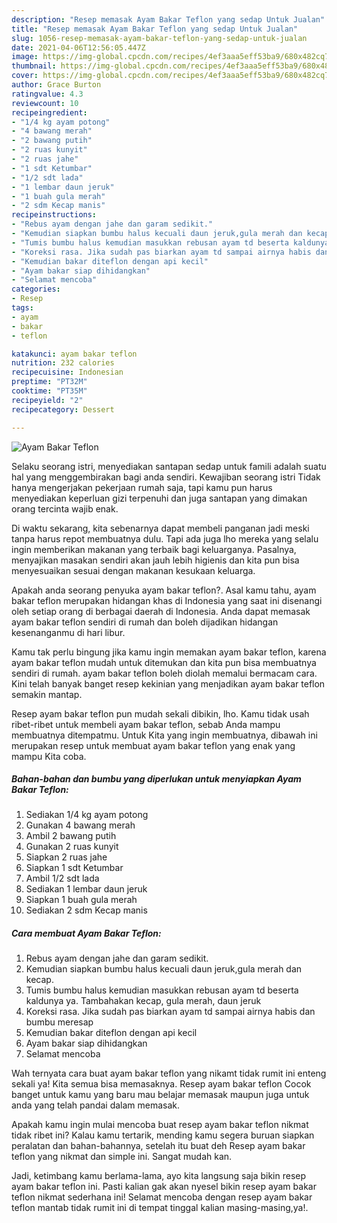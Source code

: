 ```yaml
---
description: "Resep memasak Ayam Bakar Teflon yang sedap Untuk Jualan"
title: "Resep memasak Ayam Bakar Teflon yang sedap Untuk Jualan"
slug: 1056-resep-memasak-ayam-bakar-teflon-yang-sedap-untuk-jualan
date: 2021-04-06T12:56:05.447Z
image: https://img-global.cpcdn.com/recipes/4ef3aaa5eff53ba9/680x482cq70/ayam-bakar-teflon-foto-resep-utama.jpg
thumbnail: https://img-global.cpcdn.com/recipes/4ef3aaa5eff53ba9/680x482cq70/ayam-bakar-teflon-foto-resep-utama.jpg
cover: https://img-global.cpcdn.com/recipes/4ef3aaa5eff53ba9/680x482cq70/ayam-bakar-teflon-foto-resep-utama.jpg
author: Grace Burton
ratingvalue: 4.3
reviewcount: 10
recipeingredient:
- "1/4 kg ayam potong"
- "4 bawang merah"
- "2 bawang putih"
- "2 ruas kunyit"
- "2 ruas jahe"
- "1 sdt Ketumbar"
- "1/2 sdt lada"
- "1 lembar daun jeruk"
- "1 buah gula merah"
- "2 sdm Kecap manis"
recipeinstructions:
- "Rebus ayam dengan jahe dan garam sedikit."
- "Kemudian siapkan bumbu halus kecuali daun jeruk,gula merah dan kecap."
- "Tumis bumbu halus kemudian masukkan rebusan ayam td beserta kaldunya ya. Tambahakan kecap, gula merah, daun jeruk"
- "Koreksi rasa. Jika sudah pas biarkan ayam td sampai airnya habis dan bumbu meresap"
- "Kemudian bakar diteflon dengan api kecil"
- "Ayam bakar siap dihidangkan"
- "Selamat mencoba"
categories:
- Resep
tags:
- ayam
- bakar
- teflon

katakunci: ayam bakar teflon 
nutrition: 232 calories
recipecuisine: Indonesian
preptime: "PT32M"
cooktime: "PT35M"
recipeyield: "2"
recipecategory: Dessert

---
```



![Ayam Bakar Teflon](https://img-global.cpcdn.com/recipes/4ef3aaa5eff53ba9/680x482cq70/ayam-bakar-teflon-foto-resep-utama.jpg)

Selaku seorang istri, menyediakan santapan sedap untuk famili adalah suatu hal yang menggembirakan bagi anda sendiri. Kewajiban seorang istri Tidak hanya mengerjakan pekerjaan rumah saja, tapi kamu pun harus menyediakan keperluan gizi terpenuhi dan juga santapan yang dimakan orang tercinta wajib enak.

Di waktu  sekarang, kita sebenarnya dapat membeli panganan jadi meski tanpa harus repot membuatnya dulu. Tapi ada juga lho mereka yang selalu ingin memberikan makanan yang terbaik bagi keluarganya. Pasalnya, menyajikan masakan sendiri akan jauh lebih higienis dan kita pun bisa menyesuaikan sesuai dengan makanan kesukaan keluarga. 



Apakah anda seorang penyuka ayam bakar teflon?. Asal kamu tahu, ayam bakar teflon merupakan hidangan khas di Indonesia yang saat ini disenangi oleh setiap orang di berbagai daerah di Indonesia. Anda dapat memasak ayam bakar teflon sendiri di rumah dan boleh dijadikan hidangan kesenanganmu di hari libur.

Kamu tak perlu bingung jika kamu ingin memakan ayam bakar teflon, karena ayam bakar teflon mudah untuk ditemukan dan kita pun bisa membuatnya sendiri di rumah. ayam bakar teflon boleh diolah memalui bermacam cara. Kini telah banyak banget resep kekinian yang menjadikan ayam bakar teflon semakin mantap.

Resep ayam bakar teflon pun mudah sekali dibikin, lho. Kamu tidak usah ribet-ribet untuk membeli ayam bakar teflon, sebab Anda mampu membuatnya ditempatmu. Untuk Kita yang ingin membuatnya, dibawah ini merupakan resep untuk membuat ayam bakar teflon yang enak yang mampu Kita coba.

<!--inarticleads1-->

##### Bahan-bahan dan bumbu yang diperlukan untuk menyiapkan Ayam Bakar Teflon:

1. Sediakan 1/4 kg ayam potong
1. Gunakan 4 bawang merah
1. Ambil 2 bawang putih
1. Gunakan 2 ruas kunyit
1. Siapkan 2 ruas jahe
1. Siapkan 1 sdt Ketumbar
1. Ambil 1/2 sdt lada
1. Sediakan 1 lembar daun jeruk
1. Siapkan 1 buah gula merah
1. Sediakan 2 sdm Kecap manis




<!--inarticleads2-->

##### Cara membuat Ayam Bakar Teflon:

1. Rebus ayam dengan jahe dan garam sedikit.
1. Kemudian siapkan bumbu halus kecuali daun jeruk,gula merah dan kecap.
1. Tumis bumbu halus kemudian masukkan rebusan ayam td beserta kaldunya ya. Tambahakan kecap, gula merah, daun jeruk
1. Koreksi rasa. Jika sudah pas biarkan ayam td sampai airnya habis dan bumbu meresap
1. Kemudian bakar diteflon dengan api kecil
1. Ayam bakar siap dihidangkan
1. Selamat mencoba




Wah ternyata cara buat ayam bakar teflon yang nikamt tidak rumit ini enteng sekali ya! Kita semua bisa memasaknya. Resep ayam bakar teflon Cocok banget untuk kamu yang baru mau belajar memasak maupun juga untuk anda yang telah pandai dalam memasak.

Apakah kamu ingin mulai mencoba buat resep ayam bakar teflon nikmat tidak ribet ini? Kalau kamu tertarik, mending kamu segera buruan siapkan peralatan dan bahan-bahannya, setelah itu buat deh Resep ayam bakar teflon yang nikmat dan simple ini. Sangat mudah kan. 

Jadi, ketimbang kamu berlama-lama, ayo kita langsung saja bikin resep ayam bakar teflon ini. Pasti kalian gak akan nyesel bikin resep ayam bakar teflon nikmat sederhana ini! Selamat mencoba dengan resep ayam bakar teflon mantab tidak rumit ini di tempat tinggal kalian masing-masing,ya!.

